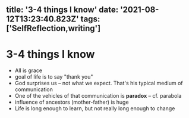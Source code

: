 title: '3-4 things I know'
date: '2021-08-12T13:23:40.823Z'
tags: ['SelfReflection,writing']
---

<!-- Exported from TiddlyWiki at 19:18, 22nd October 2022 -->

# 3-4 things I know

* All is grace
* goal of life is to say "thank you"
* God surprises us – not what we expect. That's his typical medium of communication
* One of the vehicles of that communication is **paradox** – cf. parabola
* influence of ancestors (mother-father) is huge
* Life is long enough to learn, but not really long enough to change

